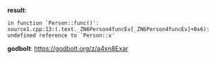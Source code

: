 **result**:
```
in function `Person::func()':
source1.cpp:13:(.text._ZN6Person4funcEv[_ZN6Person4funcEv]+0x6): undefined reference to `Person::x' 
```
**godbolt**: https://godbolt.org/z/a4xn8Exar
